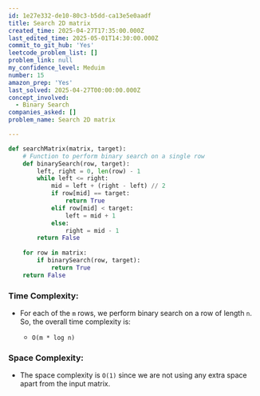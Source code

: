 ```yaml
---
id: 1e27e332-de10-80c3-b5dd-ca13e5e0aadf
title: Search 2D matrix
created_time: 2025-04-27T17:35:00.000Z
last_edited_time: 2025-05-01T14:30:00.000Z
commit_to_git_hub: 'Yes'
leetcode_problem_list: []
problem_link: null
my_confidence_level: Meduim
number: 15
amazon_prep: 'Yes'
last_solved: 2025-04-27T00:00:00.000Z
concept_involved:
  - Binary Search
companies_asked: []
problem_name: Search 2D matrix

---
```


```python
def searchMatrix(matrix, target):
    # Function to perform binary search on a single row
    def binarySearch(row, target):
        left, right = 0, len(row) - 1
        while left <= right:
            mid = left + (right - left) // 2
            if row[mid] == target:
                return True
            elif row[mid] < target:
                left = mid + 1
            else:
                right = mid - 1
        return False
    
    for row in matrix:
        if binarySearch(row, target):
            return True
    return False

```

### **Time Complexity:**

*   For each of the `m` rows, we perform binary search on a row of length `n`. So, the overall time complexity is:

    *   `O(m * log n)`

### **Space Complexity:**

*   The space complexity is `O(1)` since we are not using any extra space apart from the input matrix.
